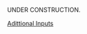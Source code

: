 UNDER CONSTRUCTION.


<div class="text-right">
<a style="display: inline-block; margin-bottom: 20px; line-height:20px;" href="/additional-inputs">Adittional Inputs <i class="icon-arrow-right"></i></a>
</div>
